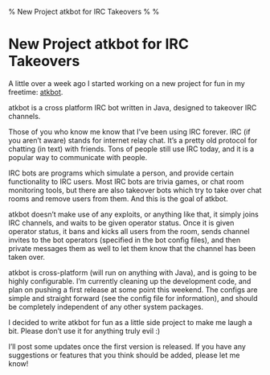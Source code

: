 % New Project atkbot for IRC Takeovers
%
%

New Project atkbot for IRC Takeovers
====================================

A little over a week ago I started working on a new project for fun in
my freetime: [atkbot](http://github.com/comradeb14ck/atkbot).

atkbot is a cross platform IRC bot written in Java, designed to takeover
IRC channels.

Those of you who know me know that I’ve been using IRC forever. IRC (if
you aren’t aware) stands for internet relay chat. It’s a pretty old
protocol for chatting (in text) with friends. Tons of people still use
IRC today, and it is a popular way to communicate with people.

IRC bots are programs which simulate a person, and provide certain
functionality to IRC users. Most IRC bots are trivia games, or chat room
monitoring tools, but there are also takeover bots which try to take
over chat rooms and remove users from them. And this is the goal of
atkbot.

atkbot doesn’t make use of any exploits, or anything like that, it
simply joins IRC channels, and waits to be given operator status. Once
it is given operator status, it bans and kicks all users from the room,
sends channel invites to the bot operators (specified in the bot config
files), and then private messages them as well to let them know that the
channel has been taken over.

atkbot is cross-platform (will run on anything with Java), and is going
to be highly configurable. I’m currently cleaning up the development
code, and plan on pushing a first release at some point this weekend.
The configs are simple and straight forward (see the config file for
information), and should be completely independent of any other system
packages.

I decided to write atkbot for fun as a little side project to make me
laugh a bit. Please don’t use it for anything truly evil :)

I’ll post some updates once the first version is released. If you have
any suggestions or features that you think should be added, please let
me know!
